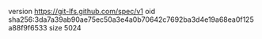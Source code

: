 version https://git-lfs.github.com/spec/v1
oid sha256:3da7a39ab90ae75ec50a3e4a0b70642c7692ba3d4e19a68ea0f125a88f9f6533
size 5024
